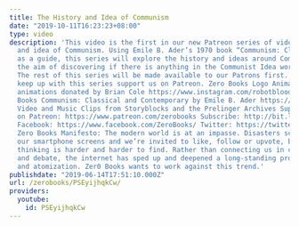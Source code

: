 ```yaml
---
title: The History and Idea of Communism
date: "2019-10-11T16:23:23+08:00"
type: video
description: 'This video is the first in our new Patreon series of videos on the history
  and idea of Communism. Using Emile B. Ader’s 1970 book “Communism: Classic and Contemporary”
  as a guide, this series will explore the history and ideas around Communism with
  the aim of discovering if there is anything in the Communist Idea worth salvaging.
  The rest of this series will be made available to our Patrons first. In order to
  keep up with this series support us on Patreon. Zero Books Logo Animations and other
  animations donated by Brian Cole https://www.instagram.com/robotbloodco/ Related
  Books Communism: Classical and Contemporary by Emile B. Ader https://www.amazon.com/Communism-Contemporary-Emile-B-Ader/dp/0812004035
  Video and Music Clips from Storyblocks and the Prelinger Archives Support Zero Books
  on Patreon: https://www.patreon.com/zerobooks Subscribe: http://bit.ly/SubZeroBooks
  Facebook: https://www.facebook.com/ZeroBooks/ Twitter: https://twitter.com/zer0books
  Zero Books Manifesto: The modern world is at an impasse. Disasters scroll across
  our smartphone screens and we’re invited to like, follow or upvote, but critical
  thinking is harder and harder to find. Rather than connecting us in common struggle
  and debate, the internet has sped up and deepened a long-standing process of alienation
  and atomization. Zer0 Books wants to work against this trend.'
publishdate: "2019-06-14T17:51:10.000Z"
url: /zerobooks/PSEyijhqkCw/
providers:
  youtube:
    id: PSEyijhqkCw
---
```

